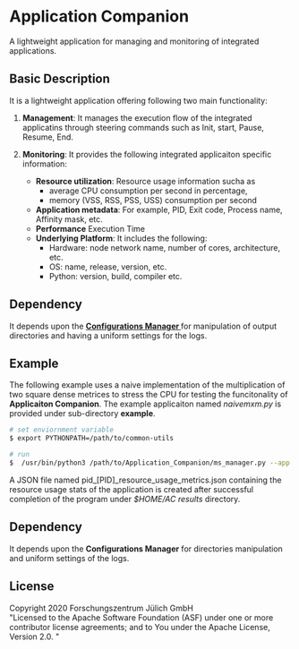 # Application Companion

A lightweight application for managing and monitoring of integrated applications.

## Basic Description
It is a lightweight application offering following two main functionality:

1. **Management**: It manages the execution flow of the integrated applicatins through steering commands
such as Init, start, Pause, Resume, End.

1. **Monitoring**: It provides the following integrated applicaiton specific information:
   * **Resource utilization**: Resource usage information sucha as 
      * average CPU consumption per second in percentage, 
      * memory (VSS, RSS, PSS, USS) consumption per second
   * **Application metadata**: For example, PID, Exit code, Process name, Affinity mask, etc.
   * **Performance** Execution Time
   * **Underlying Platform**: It includes the following:
      * Hardware: node network name, number of cores, architecture, etc.
      * OS: name, release, version, etc.
      * Python: version, build, compiler etc.


## Dependency

It depends upon the  **<a href="/python/configuration_manager"> Configurations Manager </a>** for manipulation of output directories and having a uniform settings for the logs.

## Example

The following example uses a naive implementation of the multiplication of two square dense metrices to stress the CPU for testing the funcitonality of **Applicaiton Companion**. The example applicaiton named *naivemxm.py* is provided under sub-directory **example**.

```bash
# set enviornment variable
$ export PYTHONPATH=/path/to/common-utils

# run
$  /usr/bin/python3 /path/to/Application_Companion/ms_manager.py --app /path/to/Application_Companion/example/naive_mxm.py --param 300
```

A JSON file  named pid_[PID]_resource_usage_metrics.json containing the resource usage stats of the application is created after successful completion of the program under *$HOME/AC results* directory.

## Dependency

It depends upon the  **Configurations Manager** for directories manipulation and uniform settings of the logs.


## License

Copyright 2020 Forschungszentrum Jülich GmbH  
"Licensed to the Apache Software Foundation (ASF) under one or more contributor
license agreements; and to You under the Apache License, Version 2.0. "